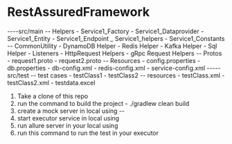 # RestAssuredFramework
----src/main
         -- Helpers                                                                                                                                                                                                                                       - Service1_Factory
                - Service1_Dataprovider
                - Service1_Entity
                - Service1_Endpoint
                _ Service1_helpers
                - Service1_Constants
         -- CommonUtility
                - DynamoDB Helper
                - Redis Helper
                - Kafka Helper
                - Sql Helper
                - Listeners 
                - HttpRequest Helpers
                - gRpc Request Helpers
        -- Protos
               - request1.proto
               - request2.proto
        -- Resources
               - config.properties
               - db.properties 
               - db-config.xml
               - redis-config.xml
               - service-config.xml
----- src/test
       -- test cases
               - testClass1
               - testClass2
       -- resources
               - testClass.xml
               - testClass2.xml
               - testdata.excel

1. Take a clone of this repo
2. run the command to build the project - ./gradlew clean build
3. create a mock server in local using --
4. start executor service in local using
5. run allure server in your local using
6. run this command to run the test in your executor            
             
 
